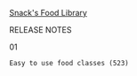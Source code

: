 [Snack's Food Library](https://xjrga.github.io/foods "Snack's Food Library")

RELEASE NOTES

01
    
    Easy to use food classes (523)
    